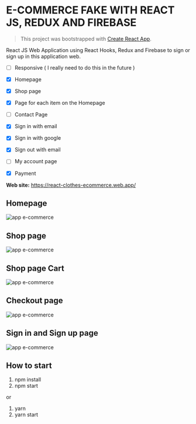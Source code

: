 # E-COMMERCE FAKE WITH REACT JS, REDUX AND FIREBASE

> This project was bootstrapped with [Create React App](https://github.com/facebook/create-react-app).

React JS Web Application using React Hooks, Redux and Firebase to sign or sign up in this application web.

- [ ] Responsive ( I really need to do this in the future )
- [x] Homepage
- [x] Shop page
- [x] Page for each item on the Homepage
- [ ] Contact Page
- [x] Sign in with email
- [x] Sign in with google
- [x] Sign out with email
- [ ] My account page
- [x] Payment


**Web site:** https://react-clothes-ecommerce.web.app/ 

## Homepage

![app e-commerce](https://github.com/Vinicius-A-R/react-ecommerce/blob/master/public/ecommerce-1.png?raw=true)

## Shop page

![app e-commerce](https://github.com/Vinicius-A-R/react-ecommerce/blob/master/public/ecommerce-2.png?raw=true)

## Shop page Cart

![app e-commerce](https://github.com/Vinicius-A-R/react-ecommerce/blob/master/public/ecommerce-4.png?raw=true)

## Checkout page

![app e-commerce](https://github.com/Vinicius-A-R/react-ecommerce/blob/master/public/ecommerce-5.png?raw=true)

## Sign in and Sign up page

![app e-commerce](https://github.com/Vinicius-A-R/react-ecommerce/blob/master/public/ecommerce-3.png?raw=true)

## How to start

1. npm install
2. npm start

or

1. yarn
2. yarn start
